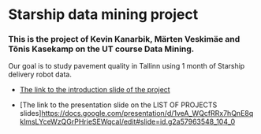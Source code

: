 # Starship data mining project

### This is the project of Kevin Kanarbik, Märten Veskimäe and Tõnis Kasekamp on the UT course Data Mining.

Our goal is to study pavement quality in Tallinn using 1 month of Starship delivery robot data.

* [The link to the introduction slide of the project](https://docs.google.com/presentation/d/1QthysiZMaAf4sfnoNVKe-ELdR3d_HmjVbtlhFTmE01I/edit#slide=id.g2b7c3c841b_0_168)


* [The link to the presentation slide on the LIST OF PROJECTS slides]https://docs.google.com/presentation/d/1veA_WQcfRRx7hQnE8qklmsLYceWzQGrPHrieSEWqcaI/edit#slide=id.g2a57963548_104_0
